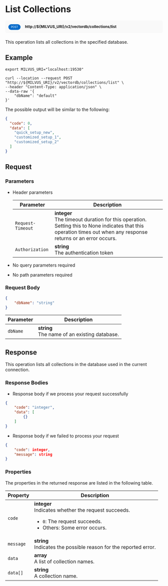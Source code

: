 # List Collections

<div style="background: #f9f9f9; padding: 10px; border-radius: 5px; margin-bottom: 20px;">
    <div style="display: inline-block; background: #026aca; font-size: 0.6em; border-radius: 10px; color: #ffffff; padding: 0.3em 1em; line-height: 1.5em;">
        <span>POST</span>
    </div>
    <div style="display: inline-block; font-size: 0.85em; font-weight: 700; margin-left: 10px;">
        <span>http://${MILVUS_URI}/v2/vectordb/collections/list</span>
    </div>
</div>

This operation lists all collections in the specified database.

## Example

```shell
export MILVUS_URI="localhost:19530"

curl --location --request POST "http://${MILVUS_URI}/v2/vectordb/collections/list" \
--header "Content-Type: application/json" \
--data-raw '{
    "dbName": "default"
}'
```

The possible output will be similar to the following:

```json
{
  "code": 0,
  "data": [
    "quick_setup_new",
    "customized_setup_1",
    "customized_setup_2"
  ]
}
```



## Request

### Parameters

- Header parameters

    | Parameter        | Description                                                                               |
    |------------------|-------------------------------------------------------------------------------------------|
    | `Request-Timeout`  | **integer**<br/>The timeout duration for this operation. Setting this to None indicates that this operation times out when any response returns or an error occurs.<br/>|
    | `Authorization`  | **string**<br/>The authentication token|

- No query parameters required

- No path parameters required

### Request Body

```json
{
    "dbName": "string"
}
```

| Parameter        | Description                                                                               |
|------------------|-------------------------------------------------------------------------------------------|
| `dbName`  | __string__<br/>The name of an existing database.  |

## Response

This operation lists all collections in the database used in the current connection.

### Response Bodies

- Response body if we process your request successfully

```json
{
    "code": "integer",
    "data": [
        {}
    ]
}
```

- Response body if we failed to process your request

```json
{
    "code": integer,
    "message": string
}
```

### Properties

The properties in the returned response are listed in the following table.

| Property | Description                                                                                                                                 |
|----------|---------------------------------------------------------------------------------------------------------------------------------------------|
| `code`   | __integer__<br/>Indicates whether the request succeeds.<br/><ul><li>`0`: The request succeeds.</li><li>Others: Some error occurs.</li></ul> |
| `message`  | __string__<br/>Indicates the possible reason for the reported error. |
| `data` | __array__<br/>A list of collection names. |
| `data[]`  | __string__<br/>A collection name.  |
